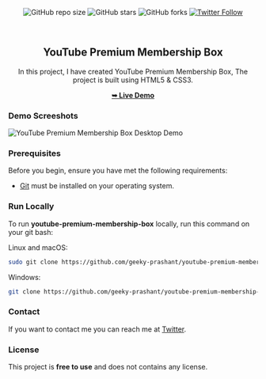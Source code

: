 <div align="center">
  
  ![GitHub repo size](https://img.shields.io/github/repo-size/geeky-prashant/youtube-premium-membership-box)
  ![GitHub stars](https://img.shields.io/github/stars/geeky-prashant/youtube-premium-membership-box)
  ![GitHub forks](https://img.shields.io/github/forks/geeky-prashant/youtube-premium-membership-box?style=social)
  [![Twitter Follow](https://img.shields.io/twitter/follow/geekyprashant?style=social)](https://twitter.com/intent/follow?screen_name=geekyprashant)
 
  <br />

  <h2 align="center">YouTube Premium Membership Box</h2>

  In this project, I have created YouTube Premium Membership Box, The project is built using HTML5 & CSS3.

  <a href="https://geeky-prashant.github.io/youtube-premium-membership-box/"><strong>➥ Live Demo</strong></a>

</div>

### Demo Screeshots

![YouTube Premium Membership Box Desktop Demo](./readme-images/YouTube-Premium-Membership-Box.png "Desktop Demo")

### Prerequisites

Before you begin, ensure you have met the following requirements:

* [Git](https://git-scm.com/downloads "Download Git") must be installed on your operating system.

### Run Locally

To run **youtube-premium-membership-box** locally, run this command on your git bash:

Linux and macOS:

```bash
sudo git clone https://github.com/geeky-prashant/youtube-premium-membership-box.git
```

Windows:

```bash
git clone https://github.com/geeky-prashant/youtube-premium-membership-box.git
```

### Contact

If you want to contact me you can reach me at [Twitter](https://www.twitter.com/geekyprashant).

### License

This project is **free to use** and does not contains any license.

